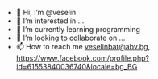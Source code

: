 - 👋 Hi, I’m @veselin
- 👀 I’m interested in ...
- 🌱 I’m currently learning programming
- 💞️ I’m looking to collaborate on ...
- 📫 How to reach me veselinbat@abv.bg, https://www.facebook.com/profile.php?id=61553840036740&locale=bg_BG

<!---
veselinbat/veselinbat is a ✨ special ✨ repository because its `README.md` (this file) appears on your GitHub profile.
You can click the Preview link to take a look at your changes.
--->
